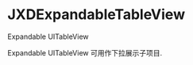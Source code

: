 JXDExpandableTableView
======================

Expandable UITableView


Expandable UITableView 可用作下拉展示子项目.
